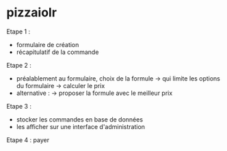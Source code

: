 # pizzaiolr

Etape 1 : 
  - formulaire de création
  - récapitulatif de la commande

 Etape 2 :
  - préalablement au formulaire, choix de la formule
  -> qui limite les options du formulaire
  -> calculer le prix
  - alternative :
   -> proposer la formule avec le meilleur prix

 Etape 3 :
  - stocker les commandes en base de données
  - les afficher sur une interface d'administration

 Etape 4 : payer
